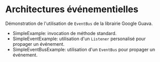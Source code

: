# Architectures événementielles
Démonstration de l'utilisation de `EventBus` de la librairie Google Guava.

  - SimpleExample: invocation de méthode standard.
  - SimpleEventExample: utilisation d'un `Listener` personalisé pour propager un événement.
  - SimpleEventBusExample: utilisation d'un `EventBus`  pour propager un événement.
